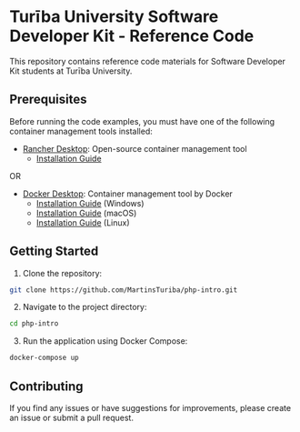 # Turība University Software Developer Kit - Reference Code

This repository contains reference code materials for Software Developer Kit students at Turība University.

## Prerequisites

Before running the code examples, you must have one of the following container management tools installed:

- [Rancher Desktop](https://rancherdesktop.io/): Open-source container management tool
  - [Installation Guide](https://docs.rancherdesktop.io/getting-started/installation)

OR

- [Docker Desktop](https://www.docker.com/products/docker-desktop/): Container management tool by Docker
  - [Installation Guide](https://docs.docker.com/desktop/install/windows-install/) (Windows)
  - [Installation Guide](https://docs.docker.com/desktop/install/mac-install/) (macOS)
  - [Installation Guide](https://docs.docker.com/desktop/install/linux-install/) (Linux)

## Getting Started

1. Clone the repository:
```bash
git clone https://github.com/MartinsTuriba/php-intro.git
```

2. Navigate to the project directory:
```bash
cd php-intro
```

3. Run the application using Docker Compose:
```bash
docker-compose up
```

## Contributing

If you find any issues or have suggestions for improvements, please create an issue or submit a pull request.
